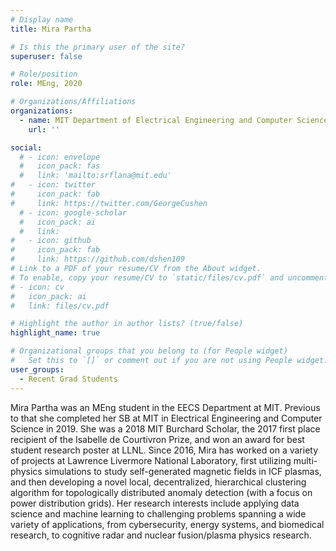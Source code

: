 ```yaml
---
# Display name
title: Mira Partha

# Is this the primary user of the site?
superuser: false

# Role/position
role: MEng, 2020

# Organizations/Affiliations
organizations:
  - name: MIT Department of Electrical Engineering and Computer Science
    url: ''

social:
  # - icon: envelope
  #   icon_pack: fas
  #   link: 'mailto:srflana@mit.edu'
#   - icon: twitter
#     icon_pack: fab
#     link: https://twitter.com/GeorgeCushen
  # - icon: google-scholar
  #   icon_pack: ai
  #   link:
#   - icon: github
#     icon_pack: fab
#     link: https://github.com/dshen109
# Link to a PDF of your resume/CV from the About widget.
# To enable, copy your resume/CV to `static/files/cv.pdf` and uncomment the lines below.
# - icon: cv
#   icon_pack: ai
#   link: files/cv.pdf

# Highlight the author in author lists? (true/false)
highlight_name: true

# Organizational groups that you belong to (for People widget)
#   Set this to `[]` or comment out if you are not using People widget.
user_groups:
  - Recent Grad Students
---
```


Mira Partha was an MEng student in the EECS Department at MIT. Previous to that she completed her SB at MIT in Electrical Engineering and Computer Science in 2019. She was a 2018 MIT Burchard Scholar, the 2017 first place recipient of the Isabelle de Courtivron Prize, and won an award for best student research poster at LLNL. Since 2016, Mira has worked on a variety of projects at Lawrence Livermore National Laboratory, first utilizing multi-physics simulations to study self-generated magnetic fields in ICF plasmas, and then developing a novel local, decentralized, hierarchical clustering algorithm for topologically distributed anomaly detection (with a focus on power distribution grids). Her research interests include applying data science and machine learning to challenging problems spanning a wide variety of applications, from cybersecurity, energy systems, and biomedical research, to cognitive radar and nuclear fusion/plasma physics research.
